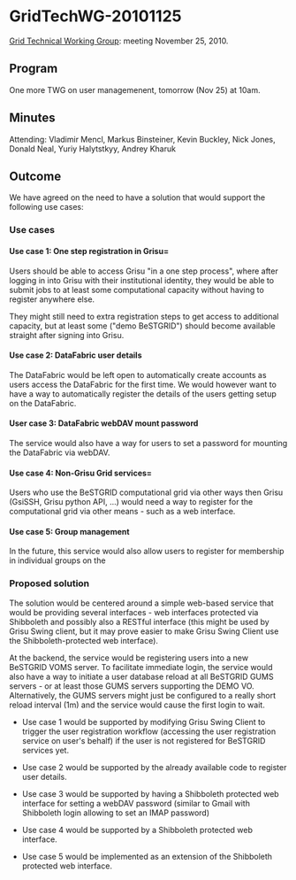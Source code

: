 # GridTechWG-20101125

[Grid Technical Working Group](/wiki/spaces/BeSTGRID/pages/3818228403): meeting November 25, 2010.

## Program

One more TWG on user managemenent, tomorrow (Nov 25) at 10am.

## Minutes

Attending: Vladimir Mencl, Markus Binsteiner, Kevin Buckley, Nick Jones, Donald Neal, Yuriy Halytstkyy, Andrey Kharuk

## Outcome

We have agreed on the need to have a solution that would support the following use cases:

### Use cases

#### Use case 1: One step registration in Grisu=

Users should be able to access Grisu "in a one step process", where after logging in into Grisu with their institutional identity, they would be able to submit jobs to at least some computational capacity without having to register anywhere else.  

They might still need to extra registration steps to get access to additional capacity, but at least some ("demo BeSTGRID") should become available straight after signing into Grisu.

#### Use case 2: DataFabric user details

The DataFabric would be left open to automatically create accounts as users access the DataFabric for the first time.  We would however want to have a way to automatically register the details of the users getting setup on the DataFabric.

#### User case 3: DataFabric webDAV mount password

The service would also have a way for users to set a password for mounting the DataFabric via webDAV.

#### Use case 4: Non-Grisu Grid services=

Users who use the BeSTGRID computational grid via other ways then Grisu (GsiSSH, Grisu python API, ...) would need a way to register for the computational grid via other means - such as a web interface.

#### Use case 5: Group management

In the future, this service would also allow users to register for membership in individual groups on the 

### Proposed solution

The solution would be centered around a simple web-based service that would be providing several interfaces - web interfaces protected via Shibboleth and possibly also a RESTful interface (this might be used by Grisu Swing client, but it may prove easier to make Grisu Swing Client use the Shibboleth-protected web interface).

At the backend, the service would be registering users into a new BeSTGRID VOMS server.  To facilitate immediate login, the service would also have a way to initiate a user database reload at all BeSTGRID GUMS servers - or at least those GUMS servers supporting the DEMO VO.  Alternatively, the GUMS servers might just be configured to a really short reload interval (1m) and the service would cause the first login to wait.

- Use case 1 would be supported by modifying Grisu Swing Client to trigger the user registration workflow (accessing the user registration service on user's behalf) if the user is not registered for BeSTGRID services yet.

- Use case 2 would be supported by the already available code to register user details.

- Use case 3 would be supported by having a Shibboleth protected web interface for setting a webDAV password (similar to Gmail with Shibboleth login allowing to set an IMAP password)

- Use case 4 would be supported by a Shibboleth protected web interface.

- Use case 5 would be implemented as an extension of the Shibboleth protected web interface.
